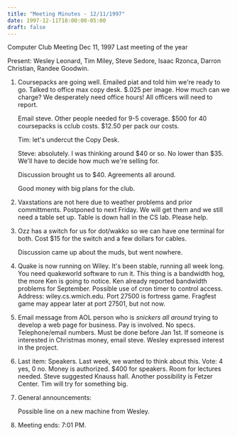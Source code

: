 ```yaml
---
title: "Meeting Minutes - 12/11/1997"
date: 1997-12-11T18:00:00-05:00
draft: false
---
```


Computer Club Meeting Dec 11, 1997  Last meeting of the year </p><p>
Present: Wesley Leonard, Tim Miley, Steve Sedore, Isaac Rzonca, Darron Christian, Randee Goodwin. </p><p>
1) Coursepacks are going well.  Emailed piat and told him we're ready to go. Talked to office max copy desk.  $.025 per image.  How much can we charge?  We desperately need office hours!  All officers will need to report. </p><p>
Email steve.  Other people needed for 9-5 coverage.  $500 for 40 coursepacks is cclub costs.  $12.50 per pack our costs.   </p><p>
Tim: let's undercut the Copy Desk. </p><p>
Steve: absolutely.  I was thinking around $40 or so.  No lower than $35.  We'll have to decide how much we're selling for.   </p><p>
Discussion brought us to $40.  Agreements all around. </p><p>
Good money with big plans for the club. </p><p>
2) Vaxstations are not here due to weather problems and prior committments. Postponed to next Friday.  We will get them and we still need a table set up. Table is down hall in the CS lab.  Please help. </p><p>
3) Ozz has a switch for us for dot/wakko so we can have one terminal for both. Cost $15 for the switch and a few dollars for cables. </p><p>
Discussion came up about the muds, but went nowhere. </p><p>
4) Quake is now running on Wiley.  It's been stable, running all week long. You need quakeworld software to run it.  This thing is a bandwidth hog, the more Ken is going to notice.  Ken already reported bandwidth problems for September.  Possible use of cron timer to control access.  Address: wiley.cs.wmich.edu.  Port 27500 is fortress game.  Fragfest game may appear later at port 27501, but not now. </p><p>
5) Email message from AOL person who is *snickers all around* trying to develop a web page for business.  Pay is involved.  No specs.  Telephone/email numbers. Must be done before Jan 1st.  If someone is interested in Christmas money, email steve.  Wesley expressed interest in the project. </p><p>
6) Last item: Speakers.  Last week, we wanted to think about this.  Vote: 4 yes, 0 no.  Money is authorized.  $400 for speakers.  Room for lectures needed. Steve suggested Knauss hall.  Another possibility is Fetzer Center.  Tim will try for something big. </p><p>
7) General announcements: </p><p>
Possible line on a new machine from Wesley.   </p><p>
8) Meeting ends: 7:01 PM. </p><p>
</p><p>
</p><p>
</p><p>
</p><p>
</p>
